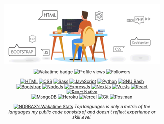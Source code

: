 ![Logo](assets/cover.gif)

<div align="center">

![Wakatime badge](https://wakatime.com/badge/user/86d7ec69-f6ba-4041-8e22-8c92ba3fc1de.svg)
![Profile views](https://komarev.com/ghpvc/?username=NDRBAX)
![Followers](https://img.shields.io/github/followers/NDRBAX?label=Followers&style=social)

</div>

<div align="center">

[![HTML](https://img.shields.io/badge/HTML-E34F26.svg?style=for-the-badge&logo=html5&logoColor=white)](https://github.com/search?q=user%3ANDRBAX+language%3Ahtml)
[![CSS](https://img.shields.io/badge/CSS-1572B6.svg?style=for-the-badge&logo=css3&logoColor=white)](https://github.com/search?q=user%3ANDRBAX+language%3Acss)
[![Sass](https://img.shields.io/badge/Sass-CC6699.svg?style=for-the-badge&logo=sass&logoColor=white)]()
[![JavaScript](https://img.shields.io/badge/JavaScript-F7DF1E.svg?style=for-the-badge&logo=javascript&logoColor=black)](https://github.com/search?q=user%3ANDRBAX+language%3Ajavascript)
[![Python](https://img.shields.io/badge/Python-3776AB.svg?logo=python&style=for-the-badge&logoColor=white)]()
[![GNU Bash](https://img.shields.io/badge/GNU%20Bash-4EAA25.svg?style=for-the-badge&logo=GNU%20Bash&logoColor=white)]()<br>
[![Bootstrap](https://img.shields.io/badge/Bootstrap-7952B3.svg?logo=bootstrap&style=for-the-badge&logoColor=white)]()
[![NodeJs](https://img.shields.io/badge/Node.js-43853D.svg?style=for-the-badge&logo=node.js&logoColor=white)](https://github.com/search?q=user%3ANDRBAX+language%3Ajavascript)
[![ExpressJs](https://img.shields.io/badge/Express.Js-20232a.svg?style=for-the-badge&logo=express&logoColor=%2361DAFB)]()
[![NextJs](https://img.shields.io/badge/Next.js-e4e7ea.svg?style=for-the-badge&logo=nextdotjs&logoColor=black)]()
[![VueJs](https://img.shields.io/badge/Vue.js-35495E.svg?style=for-the-badge&logo=vue.js&logoColor=4FC08D)]()
[![React](https://img.shields.io/badge/React-20232a.svg?logo=react&style=for-the-badge&logoColor=%2361DAFB)]()
[![React Native](https://img.shields.io/badge/React_Native-20232A.svg?style=for-the-badge&logo=react&logoColor=61DAFB)]()<br>
[![MongoDB](https://img.shields.io/badge/MongoDB-4ea94b.svg?style=for-the-badge&logo=mongodb&logoColor=white)]()
[![Heroku](https://img.shields.io/badge/Heroku-430098.svg?style=for-the-badge&logo=heroku&logoColor=white)]()
[![Vercel](https://img.shields.io/badge/Vercel-000000.svg?style=for-the-badge&logo=vercel&logoColor=white)]()
[![Git](https://img.shields.io/badge/Git-FFF.svg?logo=git&style=for-the-badge&logoColor=F05033)]()
[![Postman](https://img.shields.io/badge/Postman-FF6C37?style=for-the-badge&logo=postman&logoColor=white)]()

</div>

<!-- | [![NDRBAX's GitHub Stats](https://github-readme-stats-ndrbax.vercel.app/api?username=NDRBAX&show_icons=true&count_private=true&theme=chartreuse-dark&hide_border=true&bg_color=0d1117&custom_title=NDRBAX)](https://github.com/NDRBAX?tab=repositories) [![NDRBAX's Wakatime Stats](https://github-readme-stats-ndrbax.vercel.app/api/wakatime?username=NDRBAX&theme=chartreuse-dark&hide_border=true&langs_count=8&bg_color=0d1117&layout=compact)](https://github.com/NDRBAX?tab=repositories) | [![NDRBAX's streaks](https://ndrbax-streak-stats.herokuapp.com?user=ndrbax&theme=chartreuse-dark&hide_border=true&date_format=j%20M%5B%20Y%5D&background=0d1117)](https://github.com/NDRBAX?tab=repositories) [![NDRBAX's Top Languages](https://github-readme-stats-ndrbax.vercel.app/api/top-langs/?username=NDRBAX&langs_count=8&count_private=true&layout=compact&theme=chartreuse-dark&hide_border=true&bg_color=0d1117)](https://github.com/NDRBAX?tab=repositories) |
| :----------------------------------------------------------------------------------------------------------------------------------------------------------------------------------------------------------------------------------------------------------------------------------------------------------------------------------------------------------------------------------------------------------------------------------------------------------------------------------------------- | :------------------------------------------------------------------------------------------------------------------------------------------------------------------------------------------------------------------------------------------------------------------------------------------------------------------------------------------------------------------------------------------------------------------------------------------------------------------------: | -->

<div align="center">

[![NDRBAX's Wakatime Stats](https://github-readme-stats-ndrbax.vercel.app/api/wakatime?username=NDRBAX&theme=chartreuse-dark&hide_border=true&langs_count=8&bg_color=0d1117&layout=compact)](https://github.com/NDRBAX?tab=repositories)
_Top languages is only a metric of the languages my public code consists of and doesn't reflect experience or skill level._

</div>
